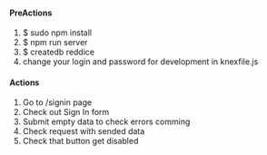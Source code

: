 <h4>PreActions</h4>
<ol>
	<li>$ sudo npm install</li>
	<li>$ npm run server</li>
	<li>$ createdb reddice</li>
	<li>change your login and password for development in knexfile.js</li>
</ol>

<h4>Actions</h4>
<ol>
	<li>Go to /signin page</li>
	<li>Check out Sign In form</li>
	<li>Submit empty data to check errors comming</li>
	<li>Check request with sended data</li>
	<li>Check that button get disabled</li>
</ol>
